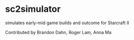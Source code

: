 sc2simulator
============

simulates early-mid game builds and outcome for Starcraft II


Contributed by
Brandon Dahn, Roger Lam, Anna Ma
